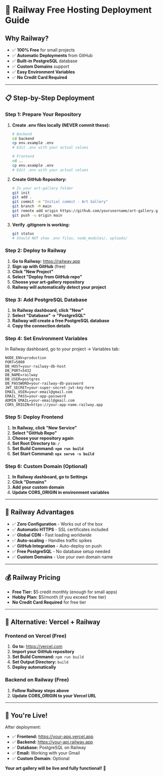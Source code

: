 # 🚀 Railway Free Hosting Deployment Guide

## **Why Railway?**
- ✅ **100% Free** for small projects
- ✅ **Automatic Deployments** from GitHub
- ✅ **Built-in PostgreSQL** database
- ✅ **Custom Domains** support
- ✅ **Easy Environment Variables**
- ✅ **No Credit Card Required**

---

## **📋 Step-by-Step Deployment**

### **Step 1: Prepare Your Repository**

1. **Create .env files locally (NEVER commit these):**
   ```bash
   # Backend
   cd backend
   cp env.example .env
   # Edit .env with your actual values
   
   # Frontend
   cd ..
   cp env.example .env
   # Edit .env with your actual values
   ```

2. **Create GitHub Repository:**
   ```bash
   # In your art-gallery folder
   git init
   git add .
   git commit -m "Initial commit - Art Gallery"
   git branch -M main
   git remote add origin https://github.com/yourusername/art-gallery.git
   git push -u origin main
   ```

3. **Verify .gitignore is working:**
   ```bash
   git status
   # Should NOT show .env files, node_modules/, uploads/
   ```

### **Step 2: Deploy to Railway**

1. **Go to Railway:** https://railway.app
2. **Sign up with GitHub** (free)
3. **Click "New Project"**
4. **Select "Deploy from GitHub repo"**
5. **Choose your art-gallery repository**
6. **Railway will automatically detect your project**

### **Step 3: Add PostgreSQL Database**

1. **In Railway dashboard, click "New"**
2. **Select "Database" → "PostgreSQL"**
3. **Railway will create a free PostgreSQL database**
4. **Copy the connection details**

### **Step 4: Set Environment Variables**

In Railway dashboard, go to your project → Variables tab:

```env
NODE_ENV=production
PORT=5000
DB_HOST=your-railway-db-host
DB_PORT=5432
DB_NAME=railway
DB_USER=postgres
DB_PASSWORD=your-railway-db-password
JWT_SECRET=your-super-secret-jwt-key-here
EMAIL_USER=your-email@gmail.com
EMAIL_PASS=your-app-password
ADMIN_EMAIL=your-email@gmail.com
CORS_ORIGIN=https://your-app-name.railway.app
```

### **Step 5: Deploy Frontend**

1. **In Railway, click "New Service"**
2. **Select "GitHub Repo"**
3. **Choose your repository again**
4. **Set Root Directory to: `/`**
5. **Set Build Command: `npm run build`**
6. **Set Start Command: `npx serve -s build`**

### **Step 6: Custom Domain (Optional)**

1. **In Railway dashboard, go to Settings**
2. **Click "Domains"**
3. **Add your custom domain**
4. **Update CORS_ORIGIN in environment variables**

---

## **🎯 Railway Advantages**

- ✅ **Zero Configuration** - Works out of the box
- ✅ **Automatic HTTPS** - SSL certificates included
- ✅ **Global CDN** - Fast loading worldwide
- ✅ **Auto-scaling** - Handles traffic spikes
- ✅ **GitHub Integration** - Auto-deploy on push
- ✅ **Free PostgreSQL** - No database setup needed
- ✅ **Custom Domains** - Use your own domain name

---

## **💰 Railway Pricing**

- **Free Tier:** $5 credit monthly (enough for small apps)
- **Hobby Plan:** $5/month (if you exceed free tier)
- **No Credit Card Required** for free tier

---

## **🔧 Alternative: Vercel + Railway**

### **Frontend on Vercel (Free)**
1. **Go to:** https://vercel.com
2. **Import your GitHub repository**
3. **Set Build Command:** `npm run build`
4. **Set Output Directory:** `build`
5. **Deploy automatically**

### **Backend on Railway (Free)**
1. **Follow Railway steps above**
2. **Update CORS_ORIGIN to your Vercel URL**

---

## **🎉 You're Live!**

After deployment:
- ✅ **Frontend:** https://your-app.vercel.app
- ✅ **Backend:** https://your-api.railway.app
- ✅ **Database:** PostgreSQL on Railway
- ✅ **Email:** Working with your Gmail
- ✅ **Custom Domain:** Optional

**Your art gallery will be live and fully functional!** 🚀
